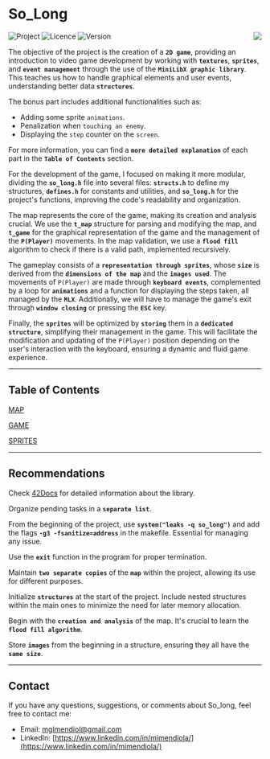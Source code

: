 # So_Long

<div>

  ![Project](https://img.shields.io/badge/Project-So_Long-blue)
  ![Licence](https://img.shields.io/badge/Licence-MIT-orange)
  ![Version](https://img.shields.io/badge/Version-1.0-green)
  <a href="https://github.com/MiMendiola/So_long/tree/main/Documentation/es/README.es.md" >
    <img src="https://img.shields.io/badge/Cambiar_Idioma-Español-purple" align="right">
  </a>

</div>

The objective of the project is the creation of a **`2D game`**, providing an introduction to video game development by working with **`textures`**, **`sprites`**, and **`event management`** through the use of the **`MiniLibX graphic library`**. This teaches us how to handle graphical elements and user events, understanding better data **`structures`**.

The bonus part includes additional functionalities such as:

- Adding some sprite `animations`.
- Penalization when `touching an enemy`.
- Displaying the `step` counter on the `screen`.

For more information, you can find a **`more detailed explanation`** of each part in the **`Table of Contents`** section.

For the development of the game, I focused on making it more modular, dividing the **`so_long.h`** file into several files: **`structs.h`** to define my structures, **`defines.h`** for constants and utilities, and **`so_long.h`** for the project's functions, improving the code's readability and organization.

The map represents the core of the game, making its creation and analysis crucial. We use the **`t_map`** structure for parsing and modifying the map, and **`t_game`** for the graphical representation of the game and the management of the **`P(Player)`** movements. In the map validation, we use a **`flood fill`** algorithm to check if there is a valid path, implemented recursively.

The gameplay consists of a **`representation through sprites`**, whose **`size`** is derived from the **`dimensions of the map`** and the **`images used`**. The movements of `P(Player)` are made through **`keyboard events`**, complemented by a loop for **`animations`** and a function for displaying the steps taken, all managed by the **`MLX`**. Additionally, we will have to manage the game's exit through **`window closing`** or pressing the **`ESC`** key.

Finally, the **`sprites`** will be optimized by **`storing`** them in a **`dedicated structure`**, simplifying their management in the game. This will facilitate the modification and updating of the `P(Player)` position depending on the user's interaction with the keyboard, ensuring a dynamic and fluid game experience.

---

## **Table of Contents**

[MAP](https://github.com/MiMendiola/So_long/tree/main/Documentation/MAP.md)

[GAME](https://github.com/MiMendiola/So_long/tree/main/Documentation/GAME.md)

[SPRITES](https://github.com/MiMendiola/So_long/tree/main/Documentation/SPRITES.md)

---

## **Recommendations**

Check [42Docs](https://harm-smits.github.io/42docs/libs/minilibx/getting_started.html) for detailed information about the library.

Organize pending tasks in a **`separate list`**.

From the beginning of the project, use **`system("leaks -q so_long")`** and add the flags **`-g3 -fsanitize=address`** in the makefile. Essential for managing any issue.

Use the **`exit`** function in the program for proper termination.

Maintain **`two separate copies`** of the **`map`** within the project, allowing its use for different purposes.

Initialize **`structures`** at the start of the project. Include nested structures within the main ones to minimize the need for later memory allocation.

Begin with the **`creation and analysis`** of the map. It's crucial to learn the **`flood fill algorithm`**.

Store **`images`** from the beginning in a structure, ensuring they all have the **`same size`**.

---

## **Contact**

If you have any questions, suggestions, or comments about So_long, feel free to contact me:

- Email:
[mglmendiol@gmail.com](mailto:mglmendiol@gmail.com)
- LinkedIn:
[https://www.linkedin.com/in/mimendiola/](https://www.linkedin.com/in/mimendiola/)